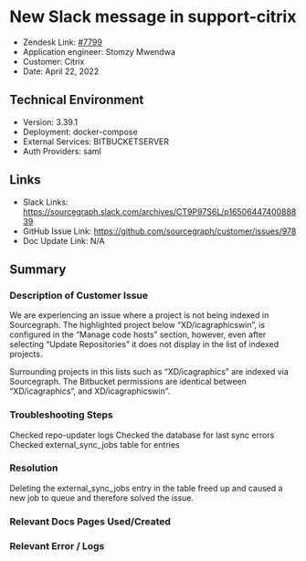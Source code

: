 # New Slack message in support-citrix <!-- Ticket Title  Hint: include keywords to make it searchable -->

- Zendesk Link: [#7799](https://sourcegraph.zendesk.com/agent/tickets/7799)
- Application engineer: Stomzy Mwendwa
- Customer: Citrix <!-- Redact if this contains personally identifying information -->
- Date: April 22, 2022

<!-- Data populated from integration, speak to Ben Gordon or Michael Bali if not working -->
<!-- During Internal team trial, fill missing data manually (we are waiting for all data to sync) -->

## Technical Environment
- Version: 3.39.1​
- Deployment: docker-compose
- External Services: BITBUCKETSERVER
- Auth Providers: saml


## Links
<!-- Data for application engineer manual entry -->
- Slack Links: https://sourcegraph.slack.com/archives/CT9P97S6L/p1650644740088839 
- GitHub Issue Link: https://github.com/sourcegraph/customer/issues/978 
- Doc Update Link: N/A

## Summary
### Description of Customer Issue
We are experiencing an issue where a project is not being indexed in Sourcegraph. The highlighted project below “XD/icagraphicswin”, is configured in the “Manage code hosts” section, however, even after selecting “Update Repositories” it does not display in the list of indexed projects.

Surrounding projects in this lists such as “XD/icagraphics” are indexed via Sourcegraph. The Bitbucket permissions are identical between “XD/icagraphics”, and XD/icagraphicswin”.
### Troubleshooting Steps
Checked repo-updater logs
Checked the database for last sync errors
Checked external_sync_jobs table for entries
### Resolution
Deleting the external_sync_jobs entry in the table freed up and caused a new job to queue and therefore solved the issue.
### Relevant Docs Pages Used/Created

### Relevant Error / Logs
<!-- Please redact keys, tokens, and personal identifying information -->

